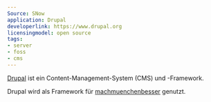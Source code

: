 ```yaml
---
Source: SNow
application: Drupal
developerlink: https://www.drupal.org
licensingmodel: open source
tags:
- server
- foss
- cms
---
```

[Drupal](https://www.drupal.org) ist ein Content-Management-System (CMS) und -Framework. 

Drupal wird als Framework für [machmuenchenbesser](mark-a-spot) genutzt.
